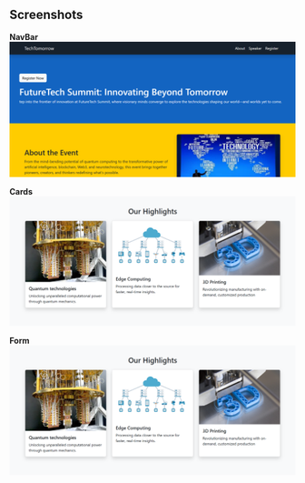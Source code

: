 <h2>Screenshots</h2>

<p><strong>NavBar</strong><br>
<img src="01-07-2025/Screenshot%202025-07-02%20062728.png" alt="NavBar" width="600">
</p>

<p><strong>Cards</strong><br>
<img src="https://github.com/rohitsahoo5791/MERN/blob/ad4bcae81727c6cceeda9866705b82f7e118e562/01-07-2025/Screenshot%202025-07-02%20062758.png?raw=true" alt="Cards" width="600">
</p>

<p><strong>Form</strong><br>
<img src="01-07-2025/Screenshot%202025-07-02%20062758.png" alt="Form" width="600">
</p>

